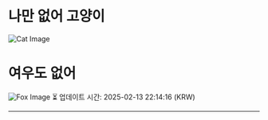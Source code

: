 
# 나만 없어 고양이

![Cat Image](https://cdn2.thecatapi.com/images/bh9.jpg)

# 여우도 없어
![Fox Image](https://randomfox.ca/images/14.jpg)
⏳ 업데이트 시간: 2025-02-13 22:14:16 (KRW)

---

